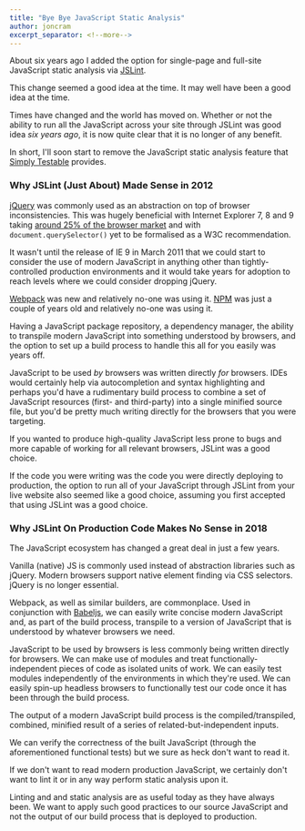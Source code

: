 ```yaml
---
title: "Bye Bye JavaScript Static Analysis"
author: joncram
excerpt_separator: <!--more-->
---
```


About six years ago I added the option for single-page and full-site JavaScript static analysis via [JSLint](https://www.jslint.com/).

This change seemed a good idea at the time. It may well have been a good idea at the time.

Times have changed and the world has moved on. Whether or not the ability to run all the JavaScript across your site
through JSLint was good idea _six years ago_, it is now quite clear that it is no longer of any benefit.

In short, I'll soon start to remove the JavaScript static analysis feature that [Simply Testable](https://simplytestable.com)
provides.

<!--more-->

### Why JSLint (Just About) Made Sense in 2012

[jQuery](https://jquery.com/) was commonly used as an abstraction on top of browser inconsistencies. This
was hugely beneficial with Internet Explorer 7, 8 and 9 taking [around 25% of the browser market](https://www.w3counter.com/globalstats.php?year=2012&month=12)
and with `document.querySelector()` yet to be formalised as a W3C recommendation. 

It wasn't until the release of IE 9 in March 2011 that we could start to consider the use of modern JavaScript in anything
other than tightly-controlled production environments and it would take years for adoption to reach levels where we 
could consider dropping jQuery.

[Webpack](https://webpack.js.org/) was new and relatively no-one was using it. [NPM](https://www.npmjs.com/) was just
a couple of years old and relatively no-one was using it.
 
Having a JavaScript package repository, a dependency manager,
the ability to transpile modern JavaScript into something understood by browsers, and the option to set up a build
process to handle this all for you easily was years off.

JavaScript to be used _by_ browsers was written directly _for_ browsers. IDEs would certainly help via autocompletion
and syntax highlighting and perhaps you'd have a rudimentary build process to combine a set of JavaScript resources
(first- and third-party) into a single minified source file, but you'd be pretty much writing directly for the browsers
that you were targeting.

If you wanted to produce high-quality JavaScript less prone to bugs and more capable of working for all relevant
browsers, JSLint was a good choice.
 
If the code you were writing was the code you were directly deploying to production, the option to run all of your JavaScript 
through JSLint from your live website also seemed like a good choice, assuming you first accepted that using JSLint was 
a good choice.

### Why JSLint On Production Code Makes No Sense in 2018

The JavaScript ecosystem has changed a great deal in just a few years. 

Vanilla (native) JS is commonly used instead of abstraction libraries such as jQuery. Modern browsers support native
element finding via CSS selectors. jQuery is no longer essential.

Webpack, as well as similar builders, are commonplace. Used in conjunction with [Babeljs](https://babeljs.io/), we can
easily write concise modern JavaScript and, as part of the build process, transpile to a version of JavaScript that
is understood by whatever browsers we need.

JavaScript to be used by browsers is less commonly being written directly for browsers. We can make use of modules and treat functionally-independent pieces of code as isolated units of work.
We can easily test modules independently of the environments in which they're used. We can easily spin-up headless 
browsers to functionally test our code once it has been through the build process.
 
The output of a modern JavaScript build process is the compiled/transpiled, combined, minified result of a series of 
related-but-independent inputs. 

We can verify the correctness of the built JavaScript (through the aforementioned
functional tests) but we sure as heck don't want to read it.

If we don't want to read modern production JavaScript, we certainly don't want to lint it or in any way perform
static analysis upon it.

Linting and and static analysis are as useful today as they have always been. We want to apply such good practices
to our source JavaScript and not the output of our build process that is deployed to production.